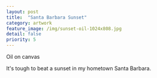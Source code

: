 ```yaml
---
layout: post
title:  "Santa Barbara Sunset"
category: artwork
feature_image: /img/sunset-oil-1024x808.jpg
detail: false 
priority: 5
---
```

Oil on canvas

It's tough to beat a sunset in my hometown Santa Barbara. 